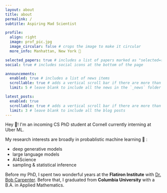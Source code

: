 ```yaml
---
layout: about
title: about
permalink: /
subtitle: Aspiring Mad Scientist

profile:
  align: right
  image: prof_pic.jpg
  image_circular: false # crops the image to make it circular
  more_info: Manhattan, New York 🗽

selected_papers: true # includes a list of papers marked as "selected={true}"
social: true # includes social icons at the bottom of the page

announcements:
  enabled: true # includes a list of news items
  scrollable: true # adds a vertical scroll bar if there are more than 3 news items
  limit: 5 # leave blank to include all the news in the `_news` folder

latest_posts:
  enabled: true
  scrollable: true # adds a vertical scroll bar if there are more than 3 new posts items
  limit: 3 # leave blank to include all the blog posts
---
```


Hey :wave:! I'm an incoming CS PhD student at Cornell currently interning at Uber ML.

My research interests are broadly in probablistic machine learning :robot: :

- deep generative models
- large language models
- AI4Science
- sampling & statistical inference

Before my PhD, I spent two wonderful years at the **Flatiron Institute** with [Dr. Bob Carpenter](https://bob-carpenter.github.io). Before that, I graduated from **Columbia University** with a B.A. in Applied Mathematics.
